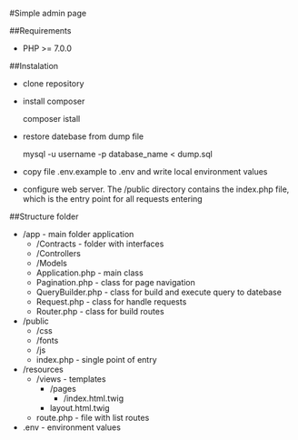 #Simple admin page

##Requirements
- PHP >= 7.0.0

##Instalation

- clone repository
- install composer


	composer istall
- restore datebase from dump file


	mysql -u username -p database_name < dump.sql
- copy file .env.example to .env and write local environment values
- configure web server. The /public directory contains the index.php file, which is the entry point for all requests entering

##Structure folder
- /app - main folder application
  - /Contracts - folder with interfaces
  - /Controllers
  - /Models
  - Application.php - main class
  - Pagination.php - class for page navigation
  - QueryBuilder.php - class for build and execute query to datebase
  - Request.php - class for handle requests
  - Router.php - class for build routes
- /public
  - /css
  - /fonts
  - /js
  - index.php - single point of entry
- /resources
  - /views - templates
    - /pages
      - /index.html.twig
    - layout.html.twig 
  - route.php - file with list routes
- .env - environment values